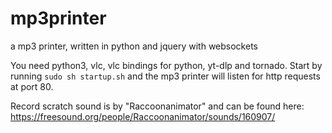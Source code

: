 # mp3printer
a mp3 printer, written in python and jquery with websockets

You need python3, vlc, vlc bindings for python, yt-dlp and tornado. Start by running ```sudo sh startup.sh``` and the mp3 printer will listen for http requests at port 80.

Record scratch sound is by "Raccoonanimator" and can be found here: https://freesound.org/people/Raccoonanimator/sounds/160907/
